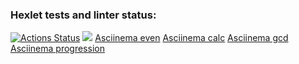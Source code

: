 ### Hexlet tests and linter status:
[![Actions Status](https://github.com/kemallt/php-project-lvl1/workflows/hexlet-check/badge.svg)](https://github.com/kemallt/php-project-lvl1/actions)
<a href="https://codeclimate.com/github/kemallt/php-project-lvl1/maintainability"><img src="https://api.codeclimate.com/v1/badges/54845cf43a5b18a3ac01/maintainability" /></a>
<a href="https://asciinema.org/a/aOT6r2XyMAxjg6lFPJdL9yRrK">Asciinema even</a>
<a href="https://asciinema.org/a/xW0Ran4ubu34eoKK0Zo17c6ch">Asciinema calc</a>
<a href=" https://asciinema.org/a/02zNt6OWpgrZWUWuoIj1mzIz0">Asciinema gcd</a>
<a href="https://asciinema.org/a/k71AiNV9Oa1kV82lBwOoIlejQ">Asciinema progression